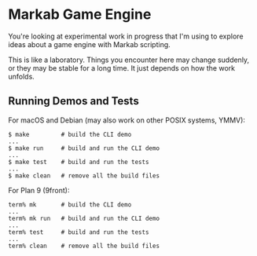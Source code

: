 <!-- Copyright (c) 2023 Sam Blenny -->
<!-- SPDX-License-Identifier: MIT -->

# Markab Game Engine

You're looking at experimental work in progress that I'm using to explore ideas
about a game engine with Markab scripting.

This is like a laboratory. Things you encounter here may change suddenly, or
they may be stable for a long time. It just depends on how the work unfolds.


## Running Demos and Tests

For macOS and Debian (may also work on other POSIX systems, YMMV):

```
$ make         # build the CLI demo
...
$ make run     # build and run the CLI demo
...
$ make test    # build and run the tests
...
$ make clean   # remove all the build files
```

For Plan 9 (9front):

```
term% mk       # build the CLI demo
...
term% mk run   # build and run the CLI demo
...
term% test     # build and run the tests
...
term% clean    # remove all the build files
```
